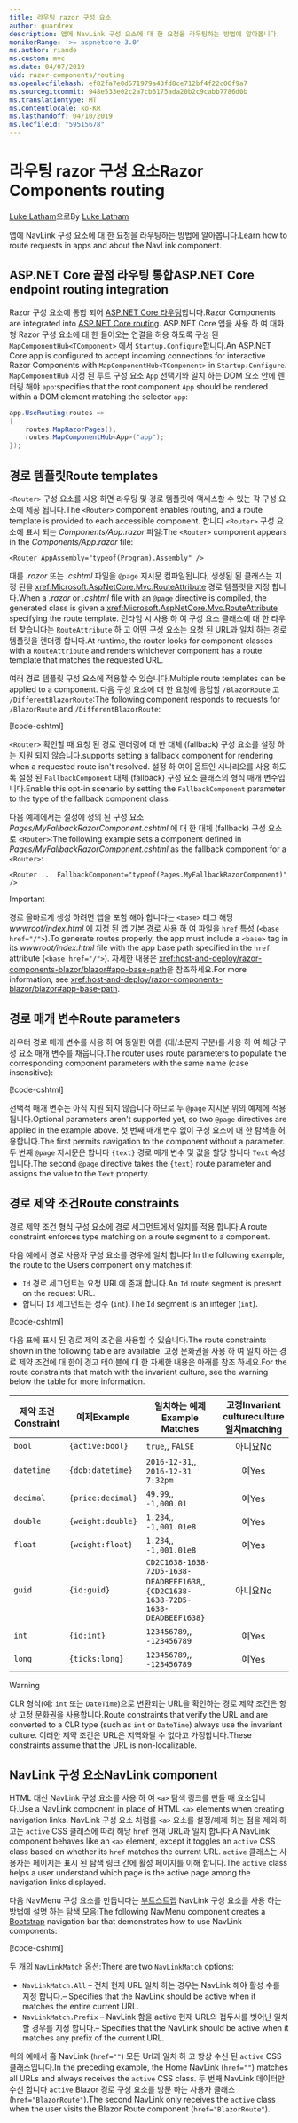 ```yaml
---
title: 라우팅 razor 구성 요소
author: guardrex
description: 앱에 NavLink 구성 요소에 대 한 요청을 라우팅하는 방법에 알아봅니다.
monikerRange: '>= aspnetcore-3.0'
ms.author: riande
ms.custom: mvc
ms.date: 04/07/2019
uid: razor-components/routing
ms.openlocfilehash: ef82fa7e0d571979a43fd8ce712bf4f22c06f9a7
ms.sourcegitcommit: 948e533e02c2a7cb6175ada20b2c9cabb7786d0b
ms.translationtype: MT
ms.contentlocale: ko-KR
ms.lasthandoff: 04/10/2019
ms.locfileid: "59515678"
---
```

# <a name="razor-components-routing"></a><span data-ttu-id="4668c-103">라우팅 razor 구성 요소</span><span class="sxs-lookup"><span data-stu-id="4668c-103">Razor Components routing</span></span>

<span data-ttu-id="4668c-104">[Luke Latham](https://github.com/guardrex)으로</span><span class="sxs-lookup"><span data-stu-id="4668c-104">By [Luke Latham](https://github.com/guardrex)</span></span>

<span data-ttu-id="4668c-105">앱에 NavLink 구성 요소에 대 한 요청을 라우팅하는 방법에 알아봅니다.</span><span class="sxs-lookup"><span data-stu-id="4668c-105">Learn how to route requests in apps and about the NavLink component.</span></span>

## <a name="aspnet-core-endpoint-routing-integration"></a><span data-ttu-id="4668c-106">ASP.NET Core 끝점 라우팅 통합</span><span class="sxs-lookup"><span data-stu-id="4668c-106">ASP.NET Core endpoint routing integration</span></span>

<span data-ttu-id="4668c-107">Razor 구성 요소에 통합 되어 [ASP.NET Core 라우팅](xref:fundamentals/routing)합니다.</span><span class="sxs-lookup"><span data-stu-id="4668c-107">Razor Components are integrated into [ASP.NET Core routing](xref:fundamentals/routing).</span></span> <span data-ttu-id="4668c-108">ASP.NET Core 앱을 사용 하 여 대화형 Razor 구성 요소에 대 한 들어오는 연결을 허용 하도록 구성 된 `MapComponentHub<TComponent>` 에서 `Startup.Configure`합니다.</span><span class="sxs-lookup"><span data-stu-id="4668c-108">An ASP.NET Core app is configured to accept incoming connections for interactive Razor Components with `MapComponentHub<TComponent>` in `Startup.Configure`.</span></span> `MapComponentHub` <span data-ttu-id="4668c-109">지정 된 루트 구성 요소 `App` 선택기와 일치 하는 DOM 요소 안에 렌더링 해야 `app`:</span><span class="sxs-lookup"><span data-stu-id="4668c-109">specifies that the root component `App` should be rendered within a DOM element matching the selector `app`:</span></span>

```csharp
app.UseRouting(routes =>
{
    routes.MapRazorPages();
    routes.MapComponentHub<App>("app");
});
```

## <a name="route-templates"></a><span data-ttu-id="4668c-110">경로 템플릿</span><span class="sxs-lookup"><span data-stu-id="4668c-110">Route templates</span></span>

<span data-ttu-id="4668c-111">`<Router>` 구성 요소를 사용 하면 라우팅 및 경로 템플릿에 액세스할 수 있는 각 구성 요소에 제공 됩니다.</span><span class="sxs-lookup"><span data-stu-id="4668c-111">The `<Router>` component enables routing, and a route template is provided to each accessible component.</span></span> <span data-ttu-id="4668c-112">합니다 `<Router>` 구성 요소에 표시 되는 *Components/App.razor* 파일:</span><span class="sxs-lookup"><span data-stu-id="4668c-112">The `<Router>` component appears in the *Components/App.razor* file:</span></span>

```cshtml
<Router AppAssembly="typeof(Program).Assembly" />
```

<span data-ttu-id="4668c-113">때를 *.razor* 또는 *.cshtml* 파일을 `@page` 지시문 컴파일됩니다, 생성된 된 클래스는 지정 된을 <xref:Microsoft.AspNetCore.Mvc.RouteAttribute> 경로 템플릿을 지정 합니다.</span><span class="sxs-lookup"><span data-stu-id="4668c-113">When a *.razor* or *.cshtml* file with an `@page` directive is compiled, the generated class is given a <xref:Microsoft.AspNetCore.Mvc.RouteAttribute> specifying the route template.</span></span> <span data-ttu-id="4668c-114">런타임 시 사용 하 여 구성 요소 클래스에 대 한 라우터 찾습니다는 `RouteAttribute` 하 고 어떤 구성 요소는 요청 된 URL과 일치 하는 경로 템플릿을 렌더링 합니다.</span><span class="sxs-lookup"><span data-stu-id="4668c-114">At runtime, the router looks for component classes with a `RouteAttribute` and renders whichever component has a route template that matches the requested URL.</span></span>

<span data-ttu-id="4668c-115">여러 경로 템플릿 구성 요소에 적용할 수 있습니다.</span><span class="sxs-lookup"><span data-stu-id="4668c-115">Multiple route templates can be applied to a component.</span></span> <span data-ttu-id="4668c-116">다음 구성 요소에 대 한 요청에 응답할 `/BlazorRoute` 고 `/DifferentBlazorRoute`:</span><span class="sxs-lookup"><span data-stu-id="4668c-116">The following component responds to requests for `/BlazorRoute` and `/DifferentBlazorRoute`:</span></span>

[!code-cshtml[](common/samples/3.x/BlazorSample/Pages/BlazorRoute.cshtml?name=snippet_BlazorRoute)]

`<Router>` <span data-ttu-id="4668c-117">확인할 때 요청 된 경로 렌더링에 대 한 대체 (fallback) 구성 요소를 설정 하는 지원 되지 않습니다.</span><span class="sxs-lookup"><span data-stu-id="4668c-117">supports setting a fallback component for rendering when a requested route isn't resolved.</span></span> <span data-ttu-id="4668c-118">설정 하 여이 옵트인 시나리오를 사용 하도록 설정 된 `FallbackComponent` 대체 (fallback) 구성 요소 클래스의 형식 매개 변수입니다.</span><span class="sxs-lookup"><span data-stu-id="4668c-118">Enable this opt-in scenario by setting the `FallbackComponent` parameter to the type of the fallback component class.</span></span>

<span data-ttu-id="4668c-119">다음 예제에서는 설정에 정의 된 구성 요소 *Pages/MyFallbackRazorComponent.cshtml* 에 대 한 대체 (fallback) 구성 요소로 `<Router>`:</span><span class="sxs-lookup"><span data-stu-id="4668c-119">The following example sets a component defined in *Pages/MyFallbackRazorComponent.cshtml* as the fallback component for a `<Router>`:</span></span>

```cshtml
<Router ... FallbackComponent="typeof(Pages.MyFallbackRazorComponent)" />
```

> [!IMPORTANT]
> <span data-ttu-id="4668c-120">경로 올바르게 생성 하려면 앱을 포함 해야 합니다는 `<base>` 태그 해당 *wwwroot/index.html* 에 지정 된 앱 기본 경로 사용 하 여 파일을 `href` 특성 (`<base href="/">`).</span><span class="sxs-lookup"><span data-stu-id="4668c-120">To generate routes properly, the app must include a `<base>` tag in its *wwwroot/index.html* file with the app base path specified in the `href` attribute (`<base href="/">`).</span></span> <span data-ttu-id="4668c-121">자세한 내용은 <xref:host-and-deploy/razor-components-blazor/blazor#app-base-path>을 참조하세요.</span><span class="sxs-lookup"><span data-stu-id="4668c-121">For more information, see <xref:host-and-deploy/razor-components-blazor/blazor#app-base-path>.</span></span>

## <a name="route-parameters"></a><span data-ttu-id="4668c-122">경로 매개 변수</span><span class="sxs-lookup"><span data-stu-id="4668c-122">Route parameters</span></span>

<span data-ttu-id="4668c-123">라우터 경로 매개 변수를 사용 하 여 동일한 이름 (대/소문자 구분)를 사용 하 여 해당 구성 요소 매개 변수를 채웁니다.</span><span class="sxs-lookup"><span data-stu-id="4668c-123">The router uses route parameters to populate the corresponding component parameters with the same name (case insensitive):</span></span>

[!code-cshtml[](common/samples/3.x/BlazorSample/Pages/RouteParameter.cshtml?name=snippet_RouteParameter&highlight=2,7-8)]

<span data-ttu-id="4668c-124">선택적 매개 변수는 아직 지원 되지 않습니다 하므로 두 `@page` 지시문 위의 예제에 적용 됩니다.</span><span class="sxs-lookup"><span data-stu-id="4668c-124">Optional parameters aren't supported yet, so two `@page` directives are applied in the example above.</span></span> <span data-ttu-id="4668c-125">첫 번째 매개 변수 없이 구성 요소에 대 한 탐색을 허용합니다.</span><span class="sxs-lookup"><span data-stu-id="4668c-125">The first permits navigation to the component without a parameter.</span></span> <span data-ttu-id="4668c-126">두 번째 `@page` 지시문은 합니다 `{text}` 경로 매개 변수 및 값을 할당 합니다 `Text` 속성입니다.</span><span class="sxs-lookup"><span data-stu-id="4668c-126">The second `@page` directive takes the `{text}` route parameter and assigns the value to the `Text` property.</span></span>

## <a name="route-constraints"></a><span data-ttu-id="4668c-127">경로 제약 조건</span><span class="sxs-lookup"><span data-stu-id="4668c-127">Route constraints</span></span>

<span data-ttu-id="4668c-128">경로 제약 조건 형식 구성 요소에 경로 세그먼트에서 일치를 적용 합니다.</span><span class="sxs-lookup"><span data-stu-id="4668c-128">A route constraint enforces type matching on a route segment to a component.</span></span>

<span data-ttu-id="4668c-129">다음 예에서 경로 사용자 구성 요소를 경우에 일치 합니다.</span><span class="sxs-lookup"><span data-stu-id="4668c-129">In the following example, the route to the Users component only matches if:</span></span>

* <span data-ttu-id="4668c-130">`Id` 경로 세그먼트는 요청 URL에 존재 합니다.</span><span class="sxs-lookup"><span data-stu-id="4668c-130">An `Id` route segment is present on the request URL.</span></span>
* <span data-ttu-id="4668c-131">합니다 `Id` 세그먼트는 정수 (`int`).</span><span class="sxs-lookup"><span data-stu-id="4668c-131">The `Id` segment is an integer (`int`).</span></span>

[!code-cshtml[](routing/samples_snapshot/3.x/Constraint.cshtml?highlight=1)]

<span data-ttu-id="4668c-132">다음 표에 표시 된 경로 제약 조건을 사용할 수 있습니다.</span><span class="sxs-lookup"><span data-stu-id="4668c-132">The route constraints shown in the following table are available.</span></span> <span data-ttu-id="4668c-133">고정 문화권을 사용 하 여 일치 하는 경로 제약 조건에 대 한이 경고 테이블에 대 한 자세한 내용은 아래를 참조 하세요.</span><span class="sxs-lookup"><span data-stu-id="4668c-133">For the route constraints that match with the invariant culture, see the warning below the table for more information.</span></span>

| <span data-ttu-id="4668c-134">제약 조건</span><span class="sxs-lookup"><span data-stu-id="4668c-134">Constraint</span></span> | <span data-ttu-id="4668c-135">예제</span><span class="sxs-lookup"><span data-stu-id="4668c-135">Example</span></span>           | <span data-ttu-id="4668c-136">일치하는 예제</span><span class="sxs-lookup"><span data-stu-id="4668c-136">Example Matches</span></span>                                                                  | <span data-ttu-id="4668c-137">고정</span><span class="sxs-lookup"><span data-stu-id="4668c-137">Invariant</span></span><br><span data-ttu-id="4668c-138">culture</span><span class="sxs-lookup"><span data-stu-id="4668c-138">culture</span></span><br><span data-ttu-id="4668c-139">일치</span><span class="sxs-lookup"><span data-stu-id="4668c-139">matching</span></span> |
| ---------- | ----------------- | -------------------------------------------------------------------------------- | :------------------------------: |
| `bool`     | `{active:bool}`   | `true`<span data-ttu-id="4668c-140">,</span><span class="sxs-lookup"><span data-stu-id="4668c-140">,</span></span> `FALSE`                                                                  | <span data-ttu-id="4668c-141">아니요</span><span class="sxs-lookup"><span data-stu-id="4668c-141">No</span></span>                               |
| `datetime` | `{dob:datetime}`  | `2016-12-31`<span data-ttu-id="4668c-142">,</span><span class="sxs-lookup"><span data-stu-id="4668c-142">,</span></span> `2016-12-31 7:32pm`                                                | <span data-ttu-id="4668c-143">예</span><span class="sxs-lookup"><span data-stu-id="4668c-143">Yes</span></span>                              |
| `decimal`  | `{price:decimal}` | `49.99`<span data-ttu-id="4668c-144">,</span><span class="sxs-lookup"><span data-stu-id="4668c-144">,</span></span> `-1,000.01`                                                             | <span data-ttu-id="4668c-145">예</span><span class="sxs-lookup"><span data-stu-id="4668c-145">Yes</span></span>                              |
| `double`   | `{weight:double}` | `1.234`<span data-ttu-id="4668c-146">,</span><span class="sxs-lookup"><span data-stu-id="4668c-146">,</span></span> `-1,001.01e8`                                                           | <span data-ttu-id="4668c-147">예</span><span class="sxs-lookup"><span data-stu-id="4668c-147">Yes</span></span>                              |
| `float`    | `{weight:float}`  | `1.234`<span data-ttu-id="4668c-148">,</span><span class="sxs-lookup"><span data-stu-id="4668c-148">,</span></span> `-1,001.01e8`                                                           | <span data-ttu-id="4668c-149">예</span><span class="sxs-lookup"><span data-stu-id="4668c-149">Yes</span></span>                              |
| `guid`     | `{id:guid}`       | `CD2C1638-1638-72D5-1638-DEADBEEF1638`<span data-ttu-id="4668c-150">,</span><span class="sxs-lookup"><span data-stu-id="4668c-150">,</span></span> `{CD2C1638-1638-72D5-1638-DEADBEEF1638}` | <span data-ttu-id="4668c-151">아니요</span><span class="sxs-lookup"><span data-stu-id="4668c-151">No</span></span>                               |
| `int`      | `{id:int}`        | `123456789`<span data-ttu-id="4668c-152">,</span><span class="sxs-lookup"><span data-stu-id="4668c-152">,</span></span> `-123456789`                                                        | <span data-ttu-id="4668c-153">예</span><span class="sxs-lookup"><span data-stu-id="4668c-153">Yes</span></span>                              |
| `long`     | `{ticks:long}`    | `123456789`<span data-ttu-id="4668c-154">,</span><span class="sxs-lookup"><span data-stu-id="4668c-154">,</span></span> `-123456789`                                                        | <span data-ttu-id="4668c-155">예</span><span class="sxs-lookup"><span data-stu-id="4668c-155">Yes</span></span>                              |

> [!WARNING]
> <span data-ttu-id="4668c-156">CLR 형식(예: `int` 또는 `DateTime`)으로 변환되는 URL을 확인하는 경로 제약 조건은 항상 고정 문화권을 사용합니다.</span><span class="sxs-lookup"><span data-stu-id="4668c-156">Route constraints that verify the URL and are converted to a CLR type (such as `int` or `DateTime`) always use the invariant culture.</span></span> <span data-ttu-id="4668c-157">이러한 제약 조건은 URL은 지역화될 수 없다고 가정합니다.</span><span class="sxs-lookup"><span data-stu-id="4668c-157">These constraints assume that the URL is non-localizable.</span></span>

## <a name="navlink-component"></a><span data-ttu-id="4668c-158">NavLink 구성 요소</span><span class="sxs-lookup"><span data-stu-id="4668c-158">NavLink component</span></span>

<span data-ttu-id="4668c-159">HTML 대신 NavLink 구성 요소를 사용 하 여 `<a>` 탐색 링크를 만들 때 요소입니다.</span><span class="sxs-lookup"><span data-stu-id="4668c-159">Use a NavLink component in place of HTML `<a>` elements when creating navigation links.</span></span> <span data-ttu-id="4668c-160">NavLink 구성 요소 처럼를 `<a>` 요소를 설정/해제 하는 점을 제외 하 고는 `active` CSS 클래스에 따라 해당 `href` 현재 URL과 일치 합니다.</span><span class="sxs-lookup"><span data-stu-id="4668c-160">A NavLink component behaves like an `<a>` element, except it toggles an `active` CSS class based on whether its `href` matches the current URL.</span></span> <span data-ttu-id="4668c-161">`active` 클래스는 사용자는 페이지는 표시 된 탐색 링크 간에 활성 페이지를 이해 합니다.</span><span class="sxs-lookup"><span data-stu-id="4668c-161">The `active` class helps a user understand which page is the active page among the navigation links displayed.</span></span>

<span data-ttu-id="4668c-162">다음 NavMenu 구성 요소를 만듭니다는 [부트스트랩](https://getbootstrap.com/docs/) NavLink 구성 요소를 사용 하는 방법에 설명 하는 탐색 모음:</span><span class="sxs-lookup"><span data-stu-id="4668c-162">The following NavMenu component creates a [Bootstrap](https://getbootstrap.com/docs/) navigation bar that demonstrates how to use NavLink components:</span></span>

[!code-cshtml[](common/samples/3.x/BlazorSample/Shared/NavMenu.cshtml?name=snippet_NavLinks&highlight=4-6,9-11)]

<span data-ttu-id="4668c-163">두 개의 `NavLinkMatch` 옵션:</span><span class="sxs-lookup"><span data-stu-id="4668c-163">There are two `NavLinkMatch` options:</span></span>

* `NavLinkMatch.All` <span data-ttu-id="4668c-164">&ndash; 전체 현재 URL 일치 하는 경우는 NavLink 해야 활성 수를 지정 합니다.</span><span class="sxs-lookup"><span data-stu-id="4668c-164">&ndash; Specifies that the NavLink should be active when it matches the entire current URL.</span></span>
* `NavLinkMatch.Prefix` <span data-ttu-id="4668c-165">&ndash; NavLink 함을 active 현재 URL의 접두사를 벗어난 일치할 경우를 지정 합니다.</span><span class="sxs-lookup"><span data-stu-id="4668c-165">&ndash; Specifies that the NavLink should be active when it matches any prefix of the current URL.</span></span>

<span data-ttu-id="4668c-166">위의 예에서 홈 NavLink (`href=""`) 모든 Url과 일치 하 고 항상 수신 된 `active` CSS 클래스입니다.</span><span class="sxs-lookup"><span data-stu-id="4668c-166">In the preceding example, the Home NavLink (`href=""`) matches all URLs and always receives the `active` CSS class.</span></span> <span data-ttu-id="4668c-167">두 번째 NavLink 데이터만 수신 합니다 `active` Blazor 경로 구성 요소를 방문 하는 사용자 클래스 (`href="BlazorRoute"`).</span><span class="sxs-lookup"><span data-stu-id="4668c-167">The second NavLink only receives the `active` class when the user visits the Blazor Route component (`href="BlazorRoute"`).</span></span>
